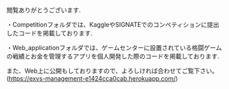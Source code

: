 閲覧ありがとうございます.

・Competitionフォルダでは、KaggleやSIGNATEでのコンペティションに提出したコードを掲載しております.

・Web_applicationフォルダでは、ゲームセンターに設置されている格闘ゲームの戦績とお金を管理するアプリを個人開発した際のコードを掲載しております.

また、Web上に公開もしておりますので、よろしければ合わせてご覧下さい。(https://exvs-management-e1424cca0cab.herokuapp.com/)
